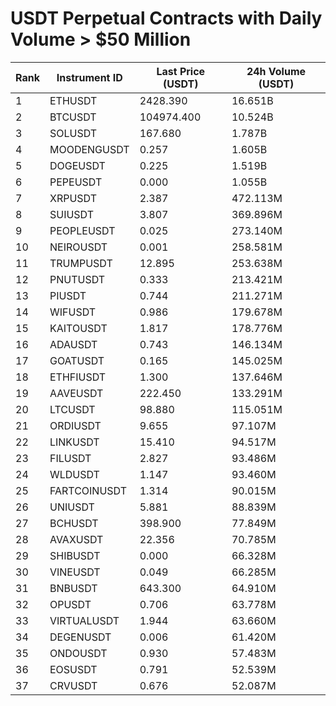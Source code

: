 # USDT Perpetual Contracts with Daily Volume > $50 Million

| Rank | Instrument ID | Last Price (USDT) | 24h Volume (USDT) |
|------|---------------|-------------------|-------------------|
| 1 | ETHUSDT | 2428.390 | 16.651B |
| 2 | BTCUSDT | 104974.400 | 10.524B |
| 3 | SOLUSDT | 167.680 | 1.787B |
| 4 | MOODENGUSDT | 0.257 | 1.605B |
| 5 | DOGEUSDT | 0.225 | 1.519B |
| 6 | PEPEUSDT | 0.000 | 1.055B |
| 7 | XRPUSDT | 2.387 | 472.113M |
| 8 | SUIUSDT | 3.807 | 369.896M |
| 9 | PEOPLEUSDT | 0.025 | 273.140M |
| 10 | NEIROUSDT | 0.001 | 258.581M |
| 11 | TRUMPUSDT | 12.895 | 253.638M |
| 12 | PNUTUSDT | 0.333 | 213.421M |
| 13 | PIUSDT | 0.744 | 211.271M |
| 14 | WIFUSDT | 0.986 | 179.678M |
| 15 | KAITOUSDT | 1.817 | 178.776M |
| 16 | ADAUSDT | 0.743 | 146.134M |
| 17 | GOATUSDT | 0.165 | 145.025M |
| 18 | ETHFIUSDT | 1.300 | 137.646M |
| 19 | AAVEUSDT | 222.450 | 133.291M |
| 20 | LTCUSDT | 98.880 | 115.051M |
| 21 | ORDIUSDT | 9.655 | 97.107M |
| 22 | LINKUSDT | 15.410 | 94.517M |
| 23 | FILUSDT | 2.827 | 93.486M |
| 24 | WLDUSDT | 1.147 | 93.460M |
| 25 | FARTCOINUSDT | 1.314 | 90.015M |
| 26 | UNIUSDT | 5.881 | 88.839M |
| 27 | BCHUSDT | 398.900 | 77.849M |
| 28 | AVAXUSDT | 22.356 | 70.785M |
| 29 | SHIBUSDT | 0.000 | 66.328M |
| 30 | VINEUSDT | 0.049 | 66.285M |
| 31 | BNBUSDT | 643.300 | 64.910M |
| 32 | OPUSDT | 0.706 | 63.778M |
| 33 | VIRTUALUSDT | 1.944 | 63.660M |
| 34 | DEGENUSDT | 0.006 | 61.420M |
| 35 | ONDOUSDT | 0.930 | 57.483M |
| 36 | EOSUSDT | 0.791 | 52.539M |
| 37 | CRVUSDT | 0.676 | 52.087M |
